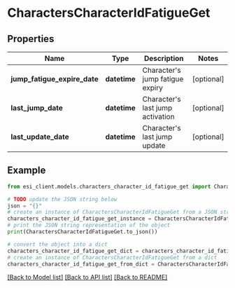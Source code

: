 # CharactersCharacterIdFatigueGet


## Properties

Name | Type | Description | Notes
------------ | ------------- | ------------- | -------------
**jump_fatigue_expire_date** | **datetime** | Character&#39;s jump fatigue expiry | [optional] 
**last_jump_date** | **datetime** | Character&#39;s last jump activation | [optional] 
**last_update_date** | **datetime** | Character&#39;s last jump update | [optional] 

## Example

```python
from esi_client.models.characters_character_id_fatigue_get import CharactersCharacterIdFatigueGet

# TODO update the JSON string below
json = "{}"
# create an instance of CharactersCharacterIdFatigueGet from a JSON string
characters_character_id_fatigue_get_instance = CharactersCharacterIdFatigueGet.from_json(json)
# print the JSON string representation of the object
print(CharactersCharacterIdFatigueGet.to_json())

# convert the object into a dict
characters_character_id_fatigue_get_dict = characters_character_id_fatigue_get_instance.to_dict()
# create an instance of CharactersCharacterIdFatigueGet from a dict
characters_character_id_fatigue_get_from_dict = CharactersCharacterIdFatigueGet.from_dict(characters_character_id_fatigue_get_dict)
```
[[Back to Model list]](../README.md#documentation-for-models) [[Back to API list]](../README.md#documentation-for-api-endpoints) [[Back to README]](../README.md)


